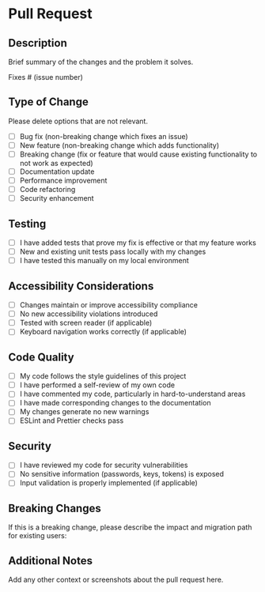 # Pull Request

## Description

Brief summary of the changes and the problem it solves.

Fixes # (issue number)

## Type of Change

Please delete options that are not relevant.

- [ ] Bug fix (non-breaking change which fixes an issue)
- [ ] New feature (non-breaking change which adds functionality)
- [ ] Breaking change (fix or feature that would cause existing functionality to
      not work as expected)
- [ ] Documentation update
- [ ] Performance improvement
- [ ] Code refactoring
- [ ] Security enhancement

## Testing

- [ ] I have added tests that prove my fix is effective or that my feature works
- [ ] New and existing unit tests pass locally with my changes
- [ ] I have tested this manually on my local environment

## Accessibility Considerations

- [ ] Changes maintain or improve accessibility compliance
- [ ] No new accessibility violations introduced
- [ ] Tested with screen reader (if applicable)
- [ ] Keyboard navigation works correctly (if applicable)

## Code Quality

- [ ] My code follows the style guidelines of this project
- [ ] I have performed a self-review of my own code
- [ ] I have commented my code, particularly in hard-to-understand areas
- [ ] I have made corresponding changes to the documentation
- [ ] My changes generate no new warnings
- [ ] ESLint and Prettier checks pass

## Security

- [ ] I have reviewed my code for security vulnerabilities
- [ ] No sensitive information (passwords, keys, tokens) is exposed
- [ ] Input validation is properly implemented (if applicable)

## Breaking Changes

If this is a breaking change, please describe the impact and migration path for
existing users:

## Additional Notes

Add any other context or screenshots about the pull request here.

